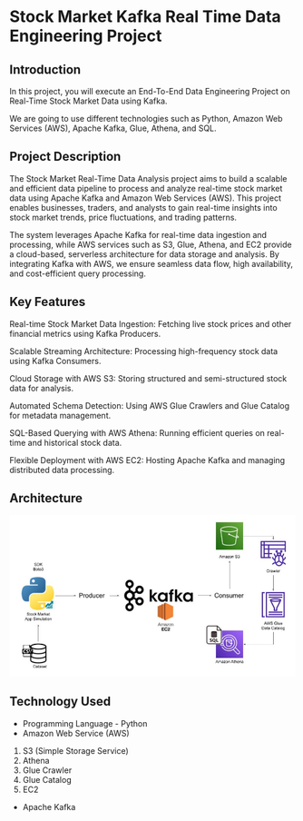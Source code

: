 # Stock Market Kafka Real Time Data Engineering Project

## Introduction 
In this project, you will execute an End-To-End Data Engineering Project on Real-Time Stock Market Data using Kafka.

We are going to use different technologies such as Python, Amazon Web Services (AWS), Apache Kafka, Glue, Athena, and SQL.

## Project Description

The Stock Market Real-Time Data Analysis project aims to build a scalable and efficient data pipeline to process and analyze real-time stock market data using Apache Kafka and Amazon Web Services (AWS). This project enables businesses, traders, and analysts to gain real-time insights into stock market trends, price fluctuations, and trading patterns.

The system leverages Apache Kafka for real-time data ingestion and processing, while AWS services such as S3, Glue, Athena, and EC2 provide a cloud-based, serverless architecture for data storage and analysis. By integrating Kafka with AWS, we ensure seamless data flow, high availability, and cost-efficient query processing.

## Key Features

 Real-time Stock Market Data Ingestion: Fetching live stock prices and other financial metrics using Kafka Producers.

 Scalable Streaming Architecture: Processing high-frequency stock data using Kafka Consumers.

 Cloud Storage with AWS S3: Storing structured and semi-structured stock data for analysis.

 Automated Schema Detection: Using AWS Glue Crawlers and Glue Catalog for metadata management.

 SQL-Based Querying with AWS Athena: Running efficient queries on real-time and historical stock data.

Flexible Deployment with AWS EC2: Hosting Apache Kafka and managing distributed data processing.



## Architecture 
<img src="Architecture.jpg">

## Technology Used
- Programming Language - Python
- Amazon Web Service (AWS)
1. S3 (Simple Storage Service)
2. Athena
3. Glue Crawler
4. Glue Catalog
5. EC2
- Apache Kafka






